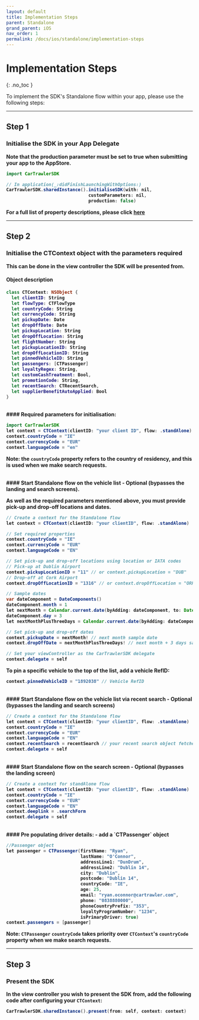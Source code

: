 ```yaml
---
layout: default
title: Implementation Steps
parent: Standalone
grand_parent: iOS
nav_order: 1
permalink: /docs/ios/standalone/implementation-steps
---
```


# Implementation Steps

{: .no_toc }

To implement the SDK's Standalone flow within your app, please use the following steps:

---

## Step 1
### Initialise the SDK in your App Delegate <br/>
<b>Note that the production parameter must be set to true when submitting your app to the AppStore.

```java
import CarTrawlerSDK

// In application(_:didFinishLaunchingWithOptions:)
CarTrawlerSDK.sharedInstance().initialiseSDK(with: nil,
                               customParameters: nil,
                               production: false)
```

For a full list of property descriptions, please click <a href="/docs/ios/standalone/property-descriptions">here</a>

---
## Step 2
### Initialise the CTContext object with the parameters required

This can be done in the view controller the SDK will be presented from.

#### Object description
  
```swift
class CTContext: NSObject {
  let clientID: String
  let flowType: CTFlowType
  let countryCode: String
  let currencyCode: String
  let pickupDate: Date
  let dropOffDate: Date
  let pickupLocation: String
  let dropOffLocation: String
  let flightNumber: String
  let pickupLocationID: String
  let dropOffLocationID: String
  let pinnedVehicleID: String
  let passengers: [CTPassenger]
  let loyaltyRegex: String,
  let customCashTreatment: Bool,
  let promotionCode: String,
  let recentSearch: CTRecentSearch,
  let supplierBenefitAutoApplied: Bool
}
```
<br/>
#### Required parameters for initialisation:

```java
import CarTrawlerSDK
let context = CTContext(clientID: "your client ID", flow: .standAlone)
context.countryCode = "IE"
context.currencyCode = "EUR"
context.languageCode = "en"
````
<b>Note: the `countryCode` property refers to the country of residency, and this is used when we make search requests.</b>

<br/>
#### Start Standalone flow on the vehicle list
- Optional (bypasses the landing and search screens).

As well as the required parameters mentioned above, you must provide pick-up and drop-off locations and dates. 

```java
// Create a context for the Standalone flow
let context = CTContext(clientID: "your clientID", flow: .standAlone)

// Set required properties
context.countryCode = "IE"
context.currencyCode = "EUR"
context.languageCode = "EN"

// Set pick-up and drop-off locations using location or IATA codes
// Pick-up at Dublin Airport
context.pickupLocationID = "11" // or context.pickupLocation = "DUB"
// Drop-off at Cork Airport
context.dropOffLocationID = "1316" // or context.dropOffLocation = "ORK"

// Sample dates
var dateComponent = DateComponents()
dateComponent.month = 1
let nextMonth = Calendar.current.date(byAdding: dateComponent, to: Date())
dateComponent.day = 3
let nextMonthPlusThreeDays = Calendar.current.date(byAdding: dateComponent, to: Date())

// Set pick-up and drop-off dates
context.pickupDate = nextMonth! // next month sample date
context.dropOffDate = nextMonthPlusThreeDays! // next month + 3 days sample date

// Set your viewController as the CarTrawlerSDK delegate 
context.delegate = self
```

To pin a specific vehicle to the top of the list, add a vehicle RefID:

```java
context.pinnedVehicleID = "1892038" // Vehicle RefID
```


<br/>
#### Start Standalone flow on the vehicle list <b>via recent search</b> 
- Optional (bypasses the landing and search screens)

```java
// Create a context for the Standalone flow
let context = CTContext(clientID: "your clientID", flow: .standAlone)
context.countryCode = "IE"
context.currencyCode = "EUR"
context.languageCode = "EN"
context.recentSearch = recentSearch // your recent search object fetched from the recent searches api. 
context.delegate = self
```
<br/>
#### Start Standalone flow on the search screen 
- Optional (bypasses the landing screen)

```java
// Create a context for standAlone flow
let context = CTContext(clientID: "your clientID", flow: .standAlone)
context.countryCode = "IE"
context.currencyCode = "EUR"
context.languageCode = "EN"
context.deeplink = .searchForm
context.delegate = self
```

<br/>
#### Pre populating driver details:
- add a `CTPassenger` object

```java
//Passenger object
let passenger = CTPassenger(firstName: "Ryan",
                            lastName: "O'Connor",
                            addressLine1: "DunDrum",
                            addressLine2: "Dublin 14",
                            city: "Dublin",
                            postcode: "Dublin 14",
                            countryCode: "IE",
                            age: 25,
                            email: "ryan.oconnor@cartrawler.com",
                            phone: "0838880000",
                            phoneCountryPrefix: "353",
                            loyaltyProgramNumber: "1234",
                            isPrimaryDriver: true)
context.passengers = [passenger]
```

<b>Note: `CTPassenger` `countryCode` takes priority over `CTContext`'s `countryCode` property when we make search requests.</b>

---
## Step 3
### Present the SDK 
In the view controller you wish to present the SDK from, add the following code after configuring your `CTContext`: 

```java
CarTrawlerSDK.sharedInstance().present(from: self, context: context)
```
